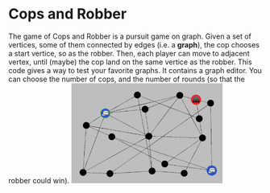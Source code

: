 # Cops and Robber
The game of Cops and Robber is a pursuit game on graph. Given a set of vertices, some of them connected by edges (i.e. a **graph**), the cop chooses a start vertice, so as the robber. Then, each player can move to adjacent vertex, until (maybe) the cop land on the same vertice as the robber.
This code gives a way to test your favorite graphs. It contains a graph editor. You can choose the number of cops, and the number of rounds (so that the robber could win).
<img src="https://github.com/mariusgarenaux/cops_robber/blob/main/picture/game_exemple.png" width="300">
